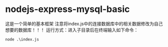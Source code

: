 # nodejs-express-mysql-basic
这是一个简单的基本框架 注意将index.js中的连接数据库中的相关数据修改为自己想要的数据库！！！ 运行方式：进入子目录后在终端输入如下命令：
```
node .\index.js
```